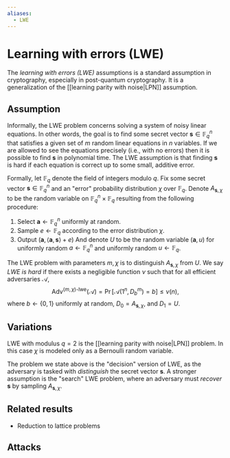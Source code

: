 ```yaml
---
aliases:
  - LWE
---
```

# Learning with errors (LWE)
The *learning with errors (LWE)* assumptions is a standard assumption in cryptography, especially in post-quantum cryptography. It is a generalization of the [[learning parity with noise|LPN]] assumption.

## Assumption
Informally, the LWE problem concerns solving a system of noisy linear equations. In other words, the goal is to find some secret vector $\mathbf{s} \in \mathbb{F}_q^n$ that satisfies a given set of $m$ random linear equations in $n$ variables. If we are allowed to see the equations precisely (i.e., with no errors) then it is possible to find $\mathbf{s}$ in polynomial time. The LWE assumption is that finding $\mathbf{s}$ is hard if each equation is correct up to some small, additive error.

Formally, let $\mathbb{F}_q$ denote the field of integers modulo $q$. Fix some secret vector $\mathbf{s} \in \mathbb{F}^n_q$ and an "error" probability distribution $\chi$ over $\mathbb{F}_q$. Denote $A_{\mathbf{s}, \chi}$ to be the random variable on $\mathbb{F}^n_q \times \mathbb{F}_q$ resulting from the following procedure:
1. Select $\mathbf{a} \gets \mathbb{F}^n_q$ uniformly at random.
2. Sample $e \gets \mathbb{F}_q$ according to the error distribution $\chi$.
3. Output $(\mathbf{a}, \langle \mathbf{a}, \mathbf{s} \rangle + e)$
And denote $U$ to be the random variable $(\mathbf{a}, u)$ for uniformly random $a \gets \mathbb{F}^n_q$ and uniformly random $u \gets \mathbb{F}_q$.

The LWE problem with parameters $m,\chi$ is to distinguish $A_{\mathbf{s},\chi}$ from $U$. We say  *LWE is hard* if there exists a negligible function $\nu$ such that for all efficient adversaries $\mathcal{A}$, $$\text{Adv}^{(m,\chi)\text{-lwe}}(\mathcal{A}) = \Pr[\mathcal{A}(1^{n}, D_b^m) = b] \leq \nu(n),$$ where $b \gets \{0,1\}$ uniformly at random, $D_0 = A_{\mathbf{s},\chi}$, and $D_1 = U$.

## Variations
LWE with modulus $q = 2$ is the [[learning parity with noise|LPN]] problem. In this case $\chi$ is modeled only as a Bernoulli random variable.

The problem we state above is the "decision" version of LWE, as the adversary is tasked with *distinguish* the secret vector $\mathbf{s}$. A stronger assumption is the "search" LWE problem, where an adversary must *recover* $\mathbf{s}$ by sampling $A_{\mathbf{s}, \chi}$.


## Related results
- Reduction to lattice problems


## Attacks
